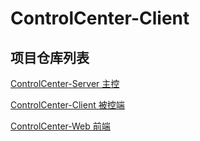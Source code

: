 # ControlCenter-Client

## 项目仓库列表

[ControlCenter-Server 主控](https://github.com/johnpoint/ControlCenter-Server)

[ControlCenter-Client 被控端](https://github.com/johnpoint/ControlCenter-Client)

[ControlCenter-Web 前端](https://github.com/johnpoint/ControlCenter-Web)
